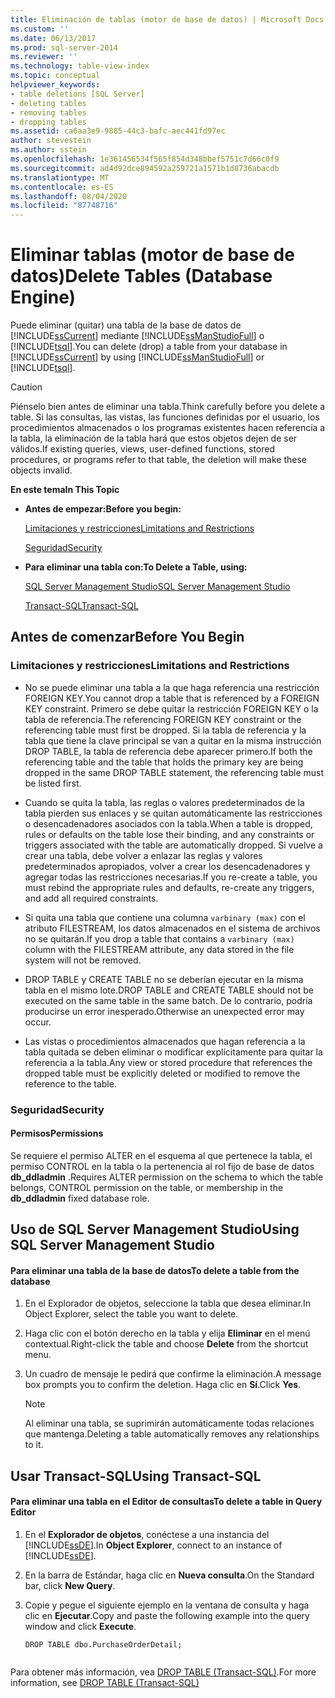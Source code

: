 ```yaml
---
title: Eliminación de tablas (motor de base de datos) | Microsoft Docs
ms.custom: ''
ms.date: 06/13/2017
ms.prod: sql-server-2014
ms.reviewer: ''
ms.technology: table-view-index
ms.topic: conceptual
helpviewer_keywords:
- table deletions [SQL Server]
- deleting tables
- removing tables
- dropping tables
ms.assetid: ca6aa3e9-9885-44c3-bafc-aec441fd97ec
author: stevestein
ms.author: sstein
ms.openlocfilehash: 1e361456534f565f854d348bbef5751c7d66c0f9
ms.sourcegitcommit: ad4d92dce894592a259721a1571b1d8736abacdb
ms.translationtype: MT
ms.contentlocale: es-ES
ms.lasthandoff: 08/04/2020
ms.locfileid: "87748716"
---
```

# <a name="delete-tables-database-engine"></a><span data-ttu-id="af140-102">Eliminar tablas (motor de base de datos)</span><span class="sxs-lookup"><span data-stu-id="af140-102">Delete Tables (Database Engine)</span></span>
  <span data-ttu-id="af140-103">Puede eliminar (quitar) una tabla de la base de datos de [!INCLUDE[ssCurrent](../../includes/sscurrent-md.md)] mediante [!INCLUDE[ssManStudioFull](../../includes/ssmanstudiofull-md.md)] o [!INCLUDE[tsql](../../includes/tsql-md.md)].</span><span class="sxs-lookup"><span data-stu-id="af140-103">You can delete (drop) a table from your database in [!INCLUDE[ssCurrent](../../includes/sscurrent-md.md)] by using [!INCLUDE[ssManStudioFull](../../includes/ssmanstudiofull-md.md)] or [!INCLUDE[tsql](../../includes/tsql-md.md)].</span></span>  
  
> [!CAUTION]  
>  <span data-ttu-id="af140-104">Piénselo bien antes de eliminar una tabla.</span><span class="sxs-lookup"><span data-stu-id="af140-104">Think carefully before you delete a table.</span></span> <span data-ttu-id="af140-105">Si las consultas, las vistas, las funciones definidas por el usuario, los procedimientos almacenados o los programas existentes hacen referencia a la tabla, la eliminación de la tabla hará que estos objetos dejen de ser válidos.</span><span class="sxs-lookup"><span data-stu-id="af140-105">If existing queries, views, user-defined functions, stored procedures, or programs refer to that table, the deletion will make these objects invalid.</span></span>  
  
 <span data-ttu-id="af140-106">**En este tema**</span><span class="sxs-lookup"><span data-stu-id="af140-106">**In This Topic**</span></span>  
  
-   <span data-ttu-id="af140-107">**Antes de empezar:**</span><span class="sxs-lookup"><span data-stu-id="af140-107">**Before you begin:**</span></span>  
  
     [<span data-ttu-id="af140-108">Limitaciones y restricciones</span><span class="sxs-lookup"><span data-stu-id="af140-108">Limitations and Restrictions</span></span>](#Restrictions)  
  
     [<span data-ttu-id="af140-109">Seguridad</span><span class="sxs-lookup"><span data-stu-id="af140-109">Security</span></span>](#Security)  
  
-   <span data-ttu-id="af140-110">**Para eliminar una tabla con:**</span><span class="sxs-lookup"><span data-stu-id="af140-110">**To Delete a Table, using:**</span></span>  
  
     [<span data-ttu-id="af140-111">SQL Server Management Studio</span><span class="sxs-lookup"><span data-stu-id="af140-111">SQL Server Management Studio</span></span>](#SSMSProcedure)  
  
     [<span data-ttu-id="af140-112">Transact-SQL</span><span class="sxs-lookup"><span data-stu-id="af140-112">Transact-SQL</span></span>](#TsqlProcedure)  
  
##  <a name="before-you-begin"></a><a name="BeforeYouBegin"></a> <span data-ttu-id="af140-113">Antes de comenzar</span><span class="sxs-lookup"><span data-stu-id="af140-113">Before You Begin</span></span>  
  
###  <a name="limitations-and-restrictions"></a><a name="Restrictions"></a> <span data-ttu-id="af140-114">Limitaciones y restricciones</span><span class="sxs-lookup"><span data-stu-id="af140-114">Limitations and Restrictions</span></span>  
  
-   <span data-ttu-id="af140-115">No se puede eliminar una tabla a la que haga referencia una restricción FOREIGN KEY.</span><span class="sxs-lookup"><span data-stu-id="af140-115">You cannot drop a table that is referenced by a FOREIGN KEY constraint.</span></span> <span data-ttu-id="af140-116">Primero se debe quitar la restricción FOREIGN KEY o la tabla de referencia.</span><span class="sxs-lookup"><span data-stu-id="af140-116">The referencing FOREIGN KEY constraint or the referencing table must first be dropped.</span></span> <span data-ttu-id="af140-117">Si la tabla de referencia y la tabla que tiene la clave principal se van a quitar en la misma instrucción DROP TABLE, la tabla de referencia debe aparecer primero.</span><span class="sxs-lookup"><span data-stu-id="af140-117">If both the referencing table and the table that holds the primary key are being dropped in the same DROP TABLE statement, the referencing table must be listed first.</span></span>  
  
-   <span data-ttu-id="af140-118">Cuando se quita la tabla, las reglas o valores predeterminados de la tabla pierden sus enlaces y se quitan automáticamente las restricciones o desencadenadores asociados con la tabla.</span><span class="sxs-lookup"><span data-stu-id="af140-118">When a table is dropped, rules or defaults on the table lose their binding, and any constraints or triggers associated with the table are automatically dropped.</span></span> <span data-ttu-id="af140-119">Si vuelve a crear una tabla, debe volver a enlazar las reglas y valores predeterminados apropiados, volver a crear los desencadenadores y agregar todas las restricciones necesarias.</span><span class="sxs-lookup"><span data-stu-id="af140-119">If you re-create a table, you must rebind the appropriate rules and defaults, re-create any triggers, and add all required constraints.</span></span>  
  
-   <span data-ttu-id="af140-120">Si quita una tabla que contiene una columna `varbinary (max)` con el atributo FILESTREAM, los datos almacenados en el sistema de archivos no se quitarán.</span><span class="sxs-lookup"><span data-stu-id="af140-120">If you drop a table that contains a `varbinary (max)` column with the FILESTREAM attribute, any data stored in the file system will not be removed.</span></span>  
  
-   <span data-ttu-id="af140-121">DROP TABLE y CREATE TABLE no se deberían ejecutar en la misma tabla en el mismo lote.</span><span class="sxs-lookup"><span data-stu-id="af140-121">DROP TABLE and CREATE TABLE should not be executed on the same table in the same batch.</span></span> <span data-ttu-id="af140-122">De lo contrario, podría producirse un error inesperado.</span><span class="sxs-lookup"><span data-stu-id="af140-122">Otherwise an unexpected error may occur.</span></span>  
  
-   <span data-ttu-id="af140-123">Las vistas o procedimientos almacenados que hagan referencia a la tabla quitada se deben eliminar o modificar explícitamente para quitar la referencia a la tabla.</span><span class="sxs-lookup"><span data-stu-id="af140-123">Any view or stored procedure that references the dropped table must be explicitly deleted or modified to remove the reference to the table.</span></span>  
  
###  <a name="security"></a><a name="Security"></a> <span data-ttu-id="af140-124">Seguridad</span><span class="sxs-lookup"><span data-stu-id="af140-124">Security</span></span>  
  
####  <a name="permissions"></a><a name="Permissions"></a> <span data-ttu-id="af140-125">Permisos</span><span class="sxs-lookup"><span data-stu-id="af140-125">Permissions</span></span>  
 <span data-ttu-id="af140-126">Se requiere el permiso ALTER en el esquema al que pertenece la tabla, el permiso CONTROL en la tabla o la pertenencia al rol fijo de base de datos **db_ddladmin** .</span><span class="sxs-lookup"><span data-stu-id="af140-126">Requires ALTER permission on the schema to which the table belongs, CONTROL permission on the table, or membership in the **db_ddladmin** fixed database role.</span></span>  
  
##  <a name="using-sql-server-management-studio"></a><a name="SSMSProcedure"></a> <span data-ttu-id="af140-127">Uso de SQL Server Management Studio</span><span class="sxs-lookup"><span data-stu-id="af140-127">Using SQL Server Management Studio</span></span>  
  
#### <a name="to-delete-a-table-from-the-database"></a><span data-ttu-id="af140-128">Para eliminar una tabla de la base de datos</span><span class="sxs-lookup"><span data-stu-id="af140-128">To delete a table from the database</span></span>  
  
1.  <span data-ttu-id="af140-129">En el Explorador de objetos, seleccione la tabla que desea eliminar.</span><span class="sxs-lookup"><span data-stu-id="af140-129">In Object Explorer, select the table you want to delete.</span></span>  
  
2.  <span data-ttu-id="af140-130">Haga clic con el botón derecho en la tabla y elija **Eliminar** en el menú contextual.</span><span class="sxs-lookup"><span data-stu-id="af140-130">Right-click the table and choose **Delete** from the shortcut menu.</span></span>  
  
3.  <span data-ttu-id="af140-131">Un cuadro de mensaje le pedirá que confirme la eliminación.</span><span class="sxs-lookup"><span data-stu-id="af140-131">A message box prompts you to confirm the deletion.</span></span> <span data-ttu-id="af140-132">Haga clic en **Sí**.</span><span class="sxs-lookup"><span data-stu-id="af140-132">Click **Yes**.</span></span>  
  
    > [!NOTE]  
    >  <span data-ttu-id="af140-133">Al eliminar una tabla, se suprimirán automáticamente todas relaciones que mantenga.</span><span class="sxs-lookup"><span data-stu-id="af140-133">Deleting a table automatically removes any relationships to it.</span></span>  
  
##  <a name="using-transact-sql"></a><a name="TsqlProcedure"></a> <span data-ttu-id="af140-134">Usar Transact-SQL</span><span class="sxs-lookup"><span data-stu-id="af140-134">Using Transact-SQL</span></span>  
  
#### <a name="to-delete-a-table-in-query-editor"></a><span data-ttu-id="af140-135">Para eliminar una tabla en el Editor de consultas</span><span class="sxs-lookup"><span data-stu-id="af140-135">To delete a table in Query Editor</span></span>  
  
1.  <span data-ttu-id="af140-136">En el **Explorador de objetos**, conéctese a una instancia del [!INCLUDE[ssDE](../../includes/ssde-md.md)].</span><span class="sxs-lookup"><span data-stu-id="af140-136">In **Object Explorer**, connect to an instance of [!INCLUDE[ssDE](../../includes/ssde-md.md)].</span></span>  
  
2.  <span data-ttu-id="af140-137">En la barra de Estándar, haga clic en **Nueva consulta**.</span><span class="sxs-lookup"><span data-stu-id="af140-137">On the Standard bar, click **New Query**.</span></span>  
  
3.  <span data-ttu-id="af140-138">Copie y pegue el siguiente ejemplo en la ventana de consulta y haga clic en **Ejecutar**.</span><span class="sxs-lookup"><span data-stu-id="af140-138">Copy and paste the following example into the query window and click **Execute**.</span></span>  
  
    ```  
    DROP TABLE dbo.PurchaseOrderDetail;  
  
    ```  
  
 <span data-ttu-id="af140-139">Para obtener más información, vea [DROP TABLE &#40;Transact-SQL&#41;](/sql/t-sql/statements/drop-table-transact-sql).</span><span class="sxs-lookup"><span data-stu-id="af140-139">For more information, see [DROP TABLE &#40;Transact-SQL&#41;](/sql/t-sql/statements/drop-table-transact-sql)</span></span>  
  
  
